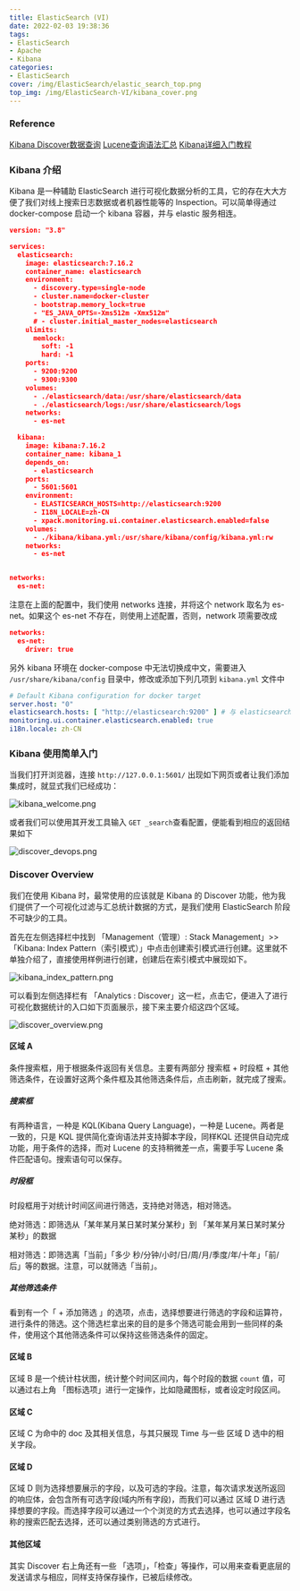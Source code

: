 ```yaml
---
title: ElasticSearch (VI)
date: 2022-02-03 19:38:36
tags:
- ElasticSearch
- Apache
- Kibana
categories:
- ElasticSearch
cover: /img/ElasticSearch/elastic_search_top.png
top_img: /img/ElasticSearch-VI/kibana_cover.png
---
```


### Reference

[Kibana Discover数据查询](https://www.tizi365.com/archives/796.html)
[Lucene查询语法汇总](https://www.cnblogs.com/chenqionghe/p/12501218.html)
[Kibana详细入门教程](https://www.cnblogs.com/chenqionghe/p/12503181.html)

### Kibana 介绍

Kibana 是一种辅助 ElasticSearch 进行可视化数据分析的工具，它的存在大大方便了我们对线上搜索日志数据或者机器性能等的 Inspection。可以简单得通过 docker-compose 启动一个 kibana 容器，并与 elastic 服务相连。

```json
version: "3.8"

services:
  elasticsearch:
    image: elasticsearch:7.16.2
    container_name: elasticsearch
    environment:
      - discovery.type=single-node
      - cluster.name=docker-cluster
      - bootstrap.memory_lock=true
      - "ES_JAVA_OPTS=-Xms512m -Xmx512m"
      # - cluster.initial_master_nodes=elasticsearch
    ulimits:
      memlock:
        soft: -1
        hard: -1
    ports:
      - 9200:9200
      - 9300:9300
    volumes:
      - ./elasticsearch/data:/usr/share/elasticsearch/data
      - ./elasticsearch/logs:/usr/share/elasticsearch/logs
    networks:
      - es-net

  kibana:
    image: kibana:7.16.2
    container_name: kibana_1
    depends_on:
      - elasticsearch
    ports:
      - 5601:5601
    environment:
      - ELASTICSEARCH_HOSTS=http://elasticsearch:9200
      - I18N_LOCALE=zh-CN
      - xpack.monitoring.ui.container.elasticsearch.enabled=false
    volumes:
      - ./kibana/kibana.yml:/usr/share/kibana/config/kibana.yml:rw
    networks:
      - es-net


networks:
  es-net:
```

注意在上面的配置中，我们使用 networks 连接，并将这个 network 取名为 es-net。如果这个 es-net 不存在，则使用上述配置，否则，network 项需要改成

```json
networks:
  es-net: 
    driver: true
```

另外 kibana 环境在 docker-compose 中无法切换成中文，需要进入 `/usr/share/kibana/config` 目录中，修改或添加下列几项到 `kibana.yml` 文件中

```yaml
# Default Kibana configuration for docker target
server.host: "0"
elasticsearch.hosts: [ "http://elasticsearch:9200" ] # 与 elasticsearch 中设定的名字有关
monitoring.ui.container.elasticsearch.enabled: true
i18n.locale: zh-CN
```

### Kibana 使用简单入门

当我们打开浏览器，连接 `http://127.0.0.1:5601/` 出现如下网页或者让我们添加集成时，就显式我们已经成功：

![kibana_welcome.png](https://jason24-zeng.github.io/img/ElasticSearch-VI/kibana_welcome.png)

或者我们可以使用其开发工具输入 `GET _search`查看配置，便能看到相应的返回结果如下

![discover_devops.png](https://jason24-zeng.github.io/img/ElasticSearch-VI/discover_devops.png)

### Discover Overview

我们在使用 Kibana 时，最常使用的应该就是 Kibana 的 Discover 功能，他为我们提供了一个可视化过滤与汇总统计数据的方式，是我们使用 ElasticSearch 阶段不可缺少的工具。

首先在左侧选择栏中找到 「Management（管理）: Stack Management」>> 「Kibana: Index Pattern（索引模式）」中点击创建索引模式进行创建。这里就不单独介绍了，直接使用样例进行创建，创建后在索引模式中展现如下。

![kibana_index_pattern.png](https://jason24-zeng.github.io/img/ElasticSearch-VI/kibana_index_pattern.png)

可以看到左侧选择栏有 「Analytics : Discover」这一栏，点击它，便进入了进行可视化数据统计的入口如下页面展示，接下来主要介绍这四个区域。

![discover_overview.png](https://jason24-zeng.github.io/img/ElasticSearch-VI/discover_overview.png)

#### 区域 A

条件搜索框，用于根据条件返回有关信息。主要有两部分 搜索框 + 时段框 + 其他筛选条件，在设置好这两个条件框及其他筛选条件后，点击刷新，就完成了搜索。

##### 搜索框

有两种语言，一种是 KQL(Kibana Query Language)，一种是 Lucene。两者是一致的，只是 KQL 提供简化查询语法并支持脚本字段，同样KQL 还提供自动完成功能，用于条件的选择，而对 Lucene 的支持稍微差一点，需要手写 Lucene 条件匹配语句。搜索语句可以保存。

##### 时段框

时段框用于对统计时间区间进行筛选，支持绝对筛选，相对筛选。

绝对筛选：即筛选从「某年某月某日某时某分某秒」到 「某年某月某日某时某分某秒」的数据

相对筛选：即筛选离「当前」「多少 秒/分钟/小时/日/周/月/季度/年/十年」「前/后」等的数据。注意，可以就筛选「当前」。

##### 其他筛选条件

看到有一个「 + 添加筛选 」的选项，点击，选择想要进行筛选的字段和运算符，进行条件的筛选。这个筛选栏拿出来的目的是多个筛选可能会用到一些同样的条件，使用这个其他筛选条件可以保持这些筛选条件的固定。

#### 区域 B

区域 B 是一个统计柱状图，统计整个时间区间内，每个时段的数据 `count` 值，可以通过右上角 「图标选项」进行一定操作，比如隐藏图标，或者设定时段区间。

#### 区域 C

区域 C 为命中的 doc 及其相关信息，与其只展现 Time 与一些 区域 D 选中的相关字段。

#### 区域 D

区域 D 则为选择想要展示的字段，以及可选的字段。注意，每次请求发送所返回的响应体，会包含所有可选字段(域内所有字段)，而我们可以通过 区域 D 进行选择想要的字段。而选择字段可以通过一个个浏览的方式去选择，也可以通过字段名称的搜索匹配去选择，还可以通过类别筛选的方式进行。

#### 其他区域

其实 Discover 右上角还有一些 「选项」，「检查」等操作，可以用来查看更底层的发送请求与相应，同样支持保存操作，已被后续修改。

